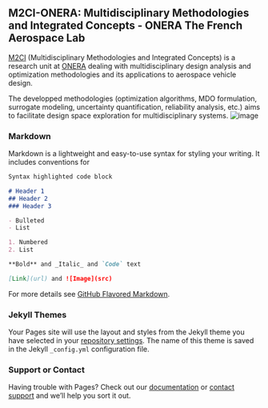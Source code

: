## M2CI-ONERA: Multidisciplinary Methodologies and Integrated Concepts - ONERA The French Aerospace Lab

[M2CI](https://www.onera.fr/dtis/unites-de-recherche#m2ci/) (Multidisciplinary Methodologies and Integrated Concepts) is a research unit at [ONERA](https://www.onera.fr/) dealing with multidisciplinary design analysis and optimization methodologies and its applications to aerospace vehicle design.  

The developped methodologies (optimization algorithms, MDO formulation, surrogate modeling, uncertainty quantification, reliability analysis, etc.) aims to facilitate design space exploration for multidisciplinary systems.
![image](src=M2CI.jpg) 

### Markdown

Markdown is a lightweight and easy-to-use syntax for styling your writing. It includes conventions for

```markdown
Syntax highlighted code block

# Header 1
## Header 2
### Header 3

- Bulleted
- List

1. Numbered
2. List

**Bold** and _Italic_ and `Code` text

[Link](url) and ![Image](src)
```

For more details see [GitHub Flavored Markdown](https://guides.github.com/features/mastering-markdown/).

### Jekyll Themes

Your Pages site will use the layout and styles from the Jekyll theme you have selected in your [repository settings](https://github.com/M2CI-ONERA/M2CI-ONERA.github.io/settings). The name of this theme is saved in the Jekyll `_config.yml` configuration file.

### Support or Contact

Having trouble with Pages? Check out our [documentation](https://help.github.com/categories/github-pages-basics/) or [contact support](https://github.com/contact) and we’ll help you sort it out.
